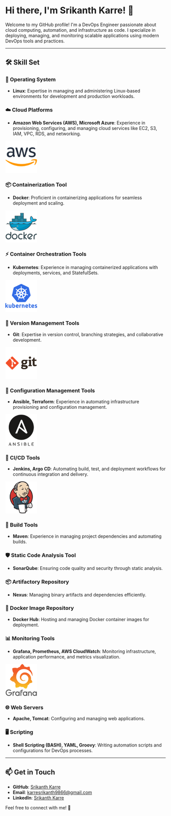 # Hi there, I'm Srikanth Karre! 👋

Welcome to my GitHub profile! I'm a DevOps Engineer passionate about cloud computing, automation, and infrastructure as code. I specialize in deploying, managing, and monitoring scalable applications using modern DevOps tools and practices. 

---

## 🛠️ Skill Set

### 🚀 Operating System
- **Linux**: Expertise in managing and administering Linux-based environments for development and production workloads.

### ☁️ Cloud Platforms
- **Amazon Web Services (AWS), Microsoft Azure**: Experience in provisioning, configuring, and managing cloud services like EC2, S3, IAM, VPC, RDS, and networking.

<img src="https://raw.githubusercontent.com/devicons/devicon/master/icons/amazonwebservices/amazonwebservices-original-wordmark.svg" width="100" height="100" />

### 📦 Containerization Tool
- **Docker**: Proficient in containerizing applications for seamless deployment and scaling.

<img src="https://raw.githubusercontent.com/devicons/devicon/master/icons/docker/docker-original-wordmark.svg" width="100" height="100" />

### ⚡ Container Orchestration Tools
- **Kubernetes**: Experience in managing containerized applications with deployments, services, and StatefulSets.

<img src="https://raw.githubusercontent.com/devicons/devicon/master/icons/kubernetes/kubernetes-plain-wordmark.svg" width="100" height="100" />

### 🔄 Version Management Tools
- **Git**: Expertise in version control, branching strategies, and collaborative development.

<img src="https://raw.githubusercontent.com/devicons/devicon/master/icons/git/git-original-wordmark.svg" width="100" height="100" />

### 🔧 Configuration Management Tools
- **Ansible, Terraform**: Experience in automating infrastructure provisioning and configuration management.

<img src="https://raw.githubusercontent.com/devicons/devicon/master/icons/ansible/ansible-original-wordmark.svg" width="100" height="100" />

### 🚀 CI/CD Tools
- **Jenkins, Argo CD**: Automating build, test, and deployment workflows for continuous integration and delivery.

<img src="https://raw.githubusercontent.com/devicons/devicon/master/icons/jenkins/jenkins-original.svg" width="100" height="100" />

### 🔨 Build Tools
- **Maven**: Experience in managing project dependencies and automating builds.

### 🛡️ Static Code Analysis Tool
- **SonarQube**: Ensuring code quality and security through static analysis.

### 📦 Artifactory Repository
- **Nexus**: Managing binary artifacts and dependencies efficiently.

### 🐳 Docker Image Repository
- **Docker Hub**: Hosting and managing Docker container images for deployment.

### 📊 Monitoring Tools
- **Grafana, Prometheus, AWS CloudWatch**: Monitoring infrastructure, application performance, and metrics visualization.

<img src="https://raw.githubusercontent.com/devicons/devicon/master/icons/grafana/grafana-original-wordmark.svg" width="100" height="100" />

### 🌐 Web Servers
- **Apache, Tomcat**: Configuring and managing web applications.

### 🖥️ Scripting
- **Shell Scripting (BASH), YAML, Groovy**: Writing automation scripts and configurations for DevOps processes.

---

## 📫 Get in Touch
- **GitHub**: [Srikanth Karre](https://github.com/SrikanthKarre)
- **Email**: [karresrikanth9866@gmail.com](mailto:srikanthkarre2912@gmail.com)
- **LinkedIn**: [Srikanth Karre](https://www.linkedin.com/in/srikanthk9908/)

Feel free to connect with me! 🚀

